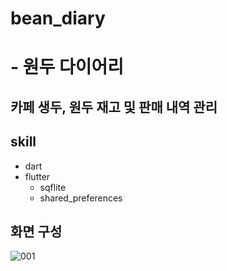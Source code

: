 # bean_diary
# - 원두 다이어리
##   카페 생두, 원두 재고 및 판매 내역 관리

## skill
- dart
- flutter
  - sqflite
  - shared_preferences


## 화면 구성
![001](https://github.com/NamGideokk/bean_diary/assets/96227239/b6bbfccf-a328-45fd-9300-23caaa209ce1)